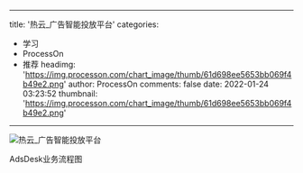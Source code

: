 
---
title: '热云_广告智能投放平台'
categories: 
 - 学习
 - ProcessOn
 - 推荐
headimg: 'https://img.processon.com/chart_image/thumb/61d698ee5653bb069f4b49e2.png'
author: ProcessOn
comments: false
date: 2022-01-24 03:23:52
thumbnail: 'https://img.processon.com/chart_image/thumb/61d698ee5653bb069f4b49e2.png'
---

<div>   
<img class="thumb" alt="热云_广告智能投放平台" src="https://img.processon.com/chart_image/thumb/61d698ee5653bb069f4b49e2.png" referrerpolicy="no-referrer">
<p>AdsDesk业务流程图</p>  
</div>
            